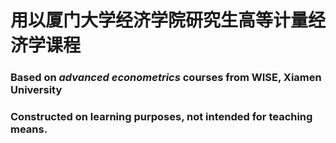 # 用以厦门大学经济学院研究生高等计量经济学课程

### Based on *advanced econometrics* courses from WISE, Xiamen University

### Constructed on learning purposes, not intended for teaching means.
